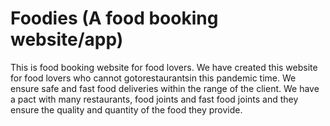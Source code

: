 # Foodies (A food booking website/app)
This is food booking website for food lovers. We have created this website for food lovers who cannot gotorestaurantsin this pandemic time.
We ensure safe and fast food deliveries within the range of the client. We have a pact with many restaurants, food joints and fast food joints
and they ensure the quality and quantity of the food they provide.
